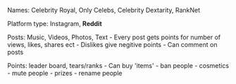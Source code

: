 Names: Celebrity Royal, Only Celebs, Celebrity Dextarity, RankNet

Platform type: Instagram, **Reddit**

Posts: Music, Videos, Photos, Text
    - Every post gets points for number of views, likes, shares ect
    - Dislikes give negitive points
    - Can comment on posts

Points: leader board, tears/ranks
    - Can buy 'items'
        - ban people
        - cosmetics
        - mute people
        - prizes
        - rename people
